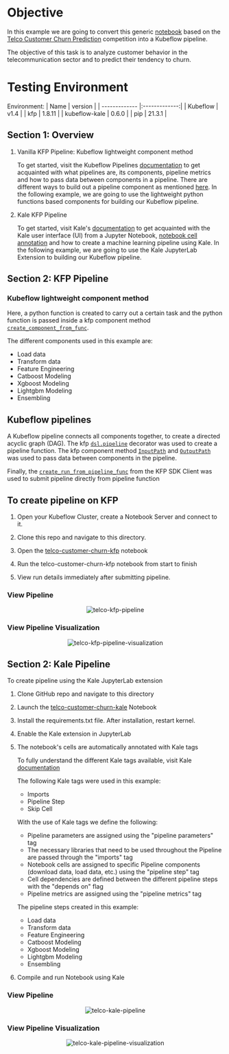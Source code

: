 # Objective
In this example we are going to convert this generic [notebook](https://github.com/josepholaide/examples/blob/telco/telco-customer-churn-kaggle-competition/telco-customer-churn-orig.ipynb) 
based on the [Telco Customer Churn Prediction](https://www.kaggle.com/datasets/blastchar/telco-customer-churn) competition into a Kubeflow pipeline.

The objective of this task is to analyze customer behavior in the telecommunication sector and to predict their tendency to churn.

# Testing Environment

Environment:
| Name        | version           | 
| ------------- |:-------------:|
| Kubeflow      | v1.4   |
| kfp           | 1.8.11 |
| kubeflow-kale | 0.6.0  |
| pip           | 21.3.1 |


## Section 1: Overview

1. Vanilla KFP Pipeline: Kubeflow lightweight component method

   To get started, visit the Kubeflow Pipelines [documentation](https://www.kubeflow.org/docs/components/pipelines/sdk/) 
   to get acquainted with what pipelines are, its components, pipeline metrics and how to pass data between components in a pipeline. 
   There are different ways to build out a pipeline component as mentioned [here](https://www.kubeflow.org/docs/components/pipelines/sdk/build-pipeline/#building-pipeline-components). 
   In the following example, we are going to use the lightweight python functions based components for building our Kubeflow pipeline.

2. Kale KFP Pipeline

   To get started, visit Kale's [documentation](https://docs.arrikto.com/user/kale/index.html) to get acquainted with the 
   Kale user interface (UI) from a Jupyter Notebook, [notebook cell annotation](https://docs.arrikto.com/user/kale/jupyterlab/annotate.html) 
   and how to create a machine learning pipeline using Kale.
   In the following example, we are going to use the Kale JupyterLab Extension to building our Kubeflow pipeline.

## Section 2: KFP Pipeline

### Kubeflow lightweight component method
Here, a python function is created to carry out a certain task and the python function is passed inside a kfp component method [`create_component_from_func`](https://kubeflow-pipelines.readthedocs.io/en/latest/source/kfp.components.html#kfp.components.create_component_from_func). 

The different components used in this example are:

- Load data
- Transform data
- Feature Engineering
- Catboost Modeling
- Xgboost Modeling
- Lightgbm Modeling
- Ensembling

## Kubeflow pipelines
A Kubeflow pipeline connects all components together, to create a directed acyclic graph (DAG). The kfp [`dsl.pipeline`](https://www.kubeflow.org/docs/components/pipelines/sdk/sdk-overview/) decorator was used to create a pipeline function. 
The kfp component method [`InputPath`](https://kubeflow-pipelines.readthedocs.io/en/latest/source/kfp.components.html#kfp.components.InputPath) and [`OutputPath`](https://kubeflow-pipelines.readthedocs.io/en/latest/source/kfp.components.html#kfp.components.OutputPath) was used to pass data between components in the pipeline. 

Finally, the  [`create_run_from_pipeline_func`](https://kubeflow-pipelines.readthedocs.io/en/stable/source/kfp.client.html) from the KFP SDK Client was used to submit pipeline directly from pipeline function

## To create pipeline on KFP
   
1. Open your Kubeflow Cluster, create a Notebook Server and connect to it.

2. Clone this repo and navigate to this directory.
3. Open the [telco-customer-churn-kfp](https://github.com/josepholaide/examples/blob/telco/telco-customer-churn-kaggle-competition/telco-customer-churn-kfp.ipynb) notebook 
4. Run the telco-customer-churn-kfp notebook from start to finish
5. View run details immediately after submitting pipeline.

### View Pipeline

<p align=center>
<img src="https://github.com/josepholaide/examples/blob/telco/telco-customer-churn-kaggle-competition/images/telco-kfp-pipeline.PNG?raw=true" alt="telco-kfp-pipeline"/>
</p>

### View Pipeline Visualization

<p align=center>
<img src="https://github.com/josepholaide/examples/blob/telco/telco-customer-churn-kaggle-competition/images/telco-kfp-pipeline-visualization.PNG?raw=true" alt="telco-kfp-pipeline-visualization"/>
</p>

## Section 2: Kale Pipeline

To create pipeline using the Kale JupyterLab extension


1. Clone GitHub repo and navigate to this directory

2. Launch the [telco-customer-churn-kale](https://github.com/josepholaide/examples/blob/telco/telco-customer-churn-kaggle-competition/telco-customer-churn-kale.ipynb) Notebook

3. Install the requirements.txt file. After installation, restart kernel.

4. Enable the Kale extension in JupyterLab 

5. The notebook's cells are automatically annotated with Kale tags

   To fully understand the different Kale tags available, visit Kale [documentation](https://docs.arrikto.com/user/kale/jupyterlab/cell-types.html?highlight=pipeline%20metrics#annotate-pipeline-step-cells)
   
   The following Kale tags were used in this example:

   * Imports
   * Pipeline Step
   * Skip Cell
   
   With the use of Kale tags we define the following:

   * Pipeline parameters are assigned using the "pipeline parameters" tag
   * The necessary libraries that need to be used throughout the Pipeline are passed through the "imports" tag
   * Notebook cells are assigned to specific Pipeline components (download data, load data, etc.) using the "pipeline step" tag
   * Cell dependencies are defined between the different pipeline steps with the "depends on" flag
   * Pipeline metrics are assigned using the "pipeline metrics" tag
   
   The pipeline steps created in this example:

   * Load data
   * Transform data
   * Feature Engineering
   * Catboost Modeling
   * Xgboost Modeling
   * Lightgbm Modeling
   * Ensembling

6. Compile and run Notebook using Kale

### View Pipeline

<p align=center>
<img src="https://github.com/josepholaide/examples/blob/telco/telco-customer-churn-kaggle-competition/images/telco-kale-pipeline.PNG?raw=true" alt="telco-kale-pipeline"/>
</p>

### View Pipeline Visualization

<p align=center>
<img src="https://github.com/josepholaide/examples/blob/telco/telco-customer-churn-kaggle-competition/images/telco-kale-pipeline-visualization.PNG?raw=true" alt="telco-kale-pipeline-visualization"/>
</p>
